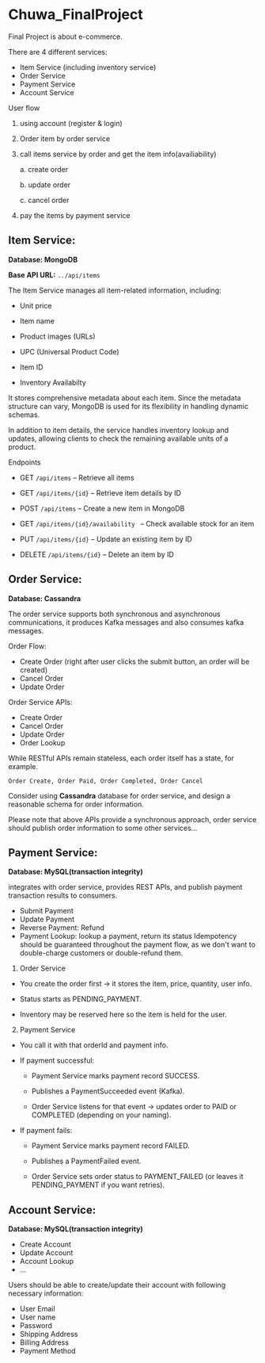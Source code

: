 # Chuwa_FinalProject
Final Project is about e-commerce.

There are 4 different services:

* Item Service (including inventory service)
* Order Service
* Payment Service
* Account Service




User flow
1. using account (register & login)
2. Order item by order service
3. call items service by order and get the item info(availiability)

    a. create order

    b. update order

    c. cancel order
    
4. pay the items by payment service





## Item Service:

**Database: MongoDB**

**Base API URL:**  `../api/items`

The Item Service manages all item-related information, including:

* Unit price

* Item name

* Product images (URLs)

* UPC (Universal Product Code)

* Item ID

* Inventory Availabilty

It stores comprehensive metadata about each item. Since the metadata structure can vary, MongoDB is used for its flexibility in handling dynamic schemas.

In addition to item details, the service handles inventory lookup and updates, allowing clients to check the remaining available units of a product.

Endpoints
* GET `/api/items` – Retrieve all items

* GET `/api/items/{id}` – Retrieve item details by ID

* POST `/api/items` – Create a new item in MongoDB

* GET `/api/items/{id}/availability ` – Check available stock for an item

* PUT `/api/items/{id}` – Update an existing item by ID

* DELETE `/api/items/{id}` – Delete an item by ID


## Order Service:

**Database: Cassandra**

The order service supports both synchronous and asynchronous communications, it produces
Kafka messages and also consumes kafka messages.

Order Flow:
* Create Order (right after user clicks the submit button, an order will be created)
* Cancel Order
* Update Order

Order Service APIs:
* Create Order
* Cancel Order
* Update Order
* Order Lookup

While RESTful APIs remain stateless, each order itself has a state, for example.


`Order Create, Order Paid, Order Completed, Order Cancel`

Consider using **Cassandra** database for order service, and design a reasonable schema for
order information.

Please note that above APIs provide a synchronous approach, order service should publish
order information to some other services...

## Payment Service:

**Database: MySQL(transaction integrity)**

integrates with order service, provides REST APIs, and publish payment transaction
results to consumers.
* Submit Payment
* Update Payment
* Reverse Payment: Refund
* Payment Lookup: lookup a payment, return its status
Idempotency should be guaranteed throughout the payment flow, as we don't want to
double-charge customers or double-refund them.


1. Order Service

* You create the order first → it stores the item, price, quantity, user info.

* Status starts as PENDING_PAYMENT.

* Inventory may be reserved here so the item is held for the user.

2. Payment Service

* You call it with that orderId and payment info.

* If payment successful:

    * Payment Service marks payment record SUCCESS.

    * Publishes a PaymentSucceeded event (Kafka).

    * Order Service listens for that event → updates order to PAID or COMPLETED (depending on your naming).

* If payment fails:

    * Payment Service marks payment record FAILED.

    * Publishes a PaymentFailed event.

    * Order Service sets order status to PAYMENT_FAILED (or leaves it PENDING_PAYMENT if you want retries).




## Account Service:

**Database: MySQL(transaction integrity)**
* Create Account
* Update Account
* Account Lookup
* ...

Users should be able to create/update their account with following necessary information:

* User Email
* User name
* Password
* Shipping Address
* Billing Address
* Payment Method
